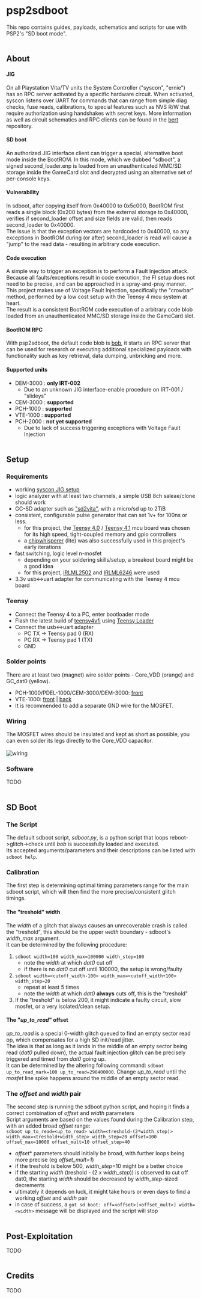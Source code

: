 # psp2sdboot
This repo contains guides, payloads, schematics and scripts for use with PSP2's "SD boot mode".<br>
<br>
## About
#### JIG
On all Playstation Vita/TV units the System Controller ("syscon", "ernie") has an RPC server activated by a specific hardware circuit. When activated, syscon listens over UART for commands that can range from simple diag checks, fuse reads, calibrations, to special features such as NVS R/W that require authorization using handshakes with secret keys. More information as well as circuit schematics and RPC clients can be found in the [bert](https://github.com/SKGleba/bert) repository.
#### SD boot
An authorized JIG interface client can trigger a special, alternative boot mode inside the BootROM. In this mode, which we dubbed "sdboot", a signed second_loader.enp is loaded from an unauthenticated MMC/SD storage inside the GameCard slot and decrypted using an alternative set of per-console keys.<br>
#### Vulnerability
In sdboot, after copying itself from 0x40000 to 0x5c000, BootROM first reads a single block (0x200 bytes) from the external storage to 0x40000, verifies if second_loader offset and size fields are valid, then reads second_loader to 0x40000.<br>
The issue is that the exception vectors are hardcoded to 0x40000, so any exceptions in BootROM during (or after) second_loader is read will cause a "jump" to the read data - resulting in arbitrary code execution.
#### Code execution
A simple way to trigger an exception is to perform a Fault Injection attack. Because all faults/exceptions result in code execution, the FI setup does not need to be precise, and can be approached in a spray-and-pray manner.<br>
This project makes use of Voltage Fault Injection, specifically the "crowbar" method, performed by a low cost setup with the Teensy 4 mcu system at heart.<br>
The result is a consistent BootROM code execution of a arbitrary code blob loaded from an unauthenticated MMC/SD storage inside the GameCard slot.
#### BootROM RPC
With psp2sdboot, the default code blob is [bob](https://github.com/SKGleba/bob), it starts an RPC server that can be used for research or executing additional specialized payloads with functionality such as key retrieval, data dumping, unbricking and more.
#### Supported units
 - DEM-3000 : **only IRT-002**
   - Due to an unknown JIG interface-enable procedure on IRT-001 / "slideys"
 - CEM-3000 : **supported**
 - PCH-1000 : **supported**
 - VTE-1000 : **supported**
 - PCH-2000 : **not yet supported**
   - Due to lack of success triggering exceptions with Voltage Fault Injection
<br><br>
## Setup
### Requirements
 - working [syscon JIG setup](https://github.com/SKGleba/bert)
 - logic analyzer with at least two channels, a simple USB 8ch saleae/clone should work
 - GC-SD adapter such as ["sd2vita"](https://www.bing.com/search?q=sd2vita), with a micro/sd up to 2TiB
 - consistent, configurable pulse generator that can set 1v+ for 100ns or less.
    - for this project, the [Teensy 4.0](https://www.pjrc.com/store/teensy40.html) / [Teensy 4.1](https://www.pjrc.com/store/teensy41.html) mcu board was chosen for its high speed, tight-coupled memory and gpio controllers
    - a [chipwhisperer](https://www.newae.com/chipwhisperer) (lite) was also successfully used in this project's early iterations
 - fast switching, logic level n-mosfet
    - depending on your soldering skills/setup, a breakout board might be a good idea
    - for this project, [IRLML2502](https://www.infineon.com/cms/en/product/power/mosfet/n-channel/irlml2502/) and [IRLML6246](https://www.infineon.com/cms/en/product/power/mosfet/n-channel/irlml6246/) were used
 - 3.3v usb<->uart adapter for communicating with the Teensy 4 mcu board
### Teensy
 - Connect the Teensy 4 to a PC, enter bootloader mode
 - Flash the latest build of [teensy4vfi](https://github.com/SKGleba/teensy4vfi) using [Teensy Loader](https://www.pjrc.com/teensy/loader_win10.html)
 - Connect the usb<->uart adapter
    - PC TX -> Teensy pad 0 (RX)
    - PC RX -> Teensy pad 1 (TX)
    - GND
### Solder points
There are at least two (magnet) wire solder points - Core_VDD (orange) and GC_dat0 (yellow).
 - PCH-1000/PDEL-1000/CEM-3000/DEM-3000: [front](wiring/wires-pch1k.png)
 - VTE-1000: [front](wiring/wires-vte-front.png) | [back](wiring/wires-vte-back.png)
 - It is recommended to add a separate GND wire for the MOSFET.
### Wiring
The MOSFET wires should be insulated and kept as short as possible, you can even solder its legs directly to the Core_VDD capacitor.<br><br>
![wiring](wiring/wiring.png)
### Software
TODO
<br><br>
## SD Boot
### The Script
The default sdboot script, *sdboot.py*, is a python script that loops reboot->glitch->check until *bob* is successfully loaded and executed. <br>
Its accepted arguments/parameters and their descriptions can be listed with ```sdboot help```.
### Calibration
The first step is determining optimal timing parameters range for the main sdboot script, which will then find the more precise/consistent glitch timings.
#### The "treshold" width
The *width* of a glitch that always causes an unrecoverable crash is called the "treshold", this should be the upper *width* boundary - sdboot's *width_max* argument.<br>
It can be determined by the following procedure:
1. ```sdboot width=100 width_max=100000 width_step=100```
   - note the *width* at which *dat0* cut off
   - if there is no *dat0* cut off until 100000, the setup is wrong/faulty
2. ```sdboot width=<cutoff_width-100> width_max=<cutoff_width+100> width_step=20```
   - repeat at least 5 times
   - note the *width* at which *dat0* __always__ cuts off, this is the "treshold"
3. If the "treshold" is below 200, it might indicate a faulty circuit, slow mosfet, or a very isolated/clean setup.
#### The "*up_to_read*" offset
*up_to_read* is a special 0-width glitch queued to find an empty sector read op, which compensates for a high SD init/read jitter.<br>
The idea is that as long as it lands in the middle of an empty sector being read (*dat0* pulled down), the actual fault injection glitch can be precisely triggered and timed from *dat0* going up.<br>
It can be determined by the altering following command: ```sdboot up_to_read_mark=100 up_to_read=298400000```. Change *up_to_read* until the *mosfet* line spike happens around the middle of an empty sector read.
### The *offset* and *width* pair
The second step is running the sdboot python script, and hoping it finds a correct combination of *offset* and *width* parameters <br>
Script arguments are based on the values found during the Calibration step, with an added broad *offset* range:<br>
```sdboot up_to_read=<up_to_read> width=<treshold-(2*width_step)> width_max=<treshold+width_step> width_step=20 offset=100 offset_max=10000 offset_mult=10 offset_step=40```
 - *offset** parameters should initially be broad, with further loops being more precise (eg *offset_mult=1*)
 - if the treshold is below 500, *width_step*=10 might be a better choice
 - if the starting *width* (treshold - (2 x *width_step*)) is observed to cut off dat0, the starting *width* should be decreased by *width_step*-sized decrements
 - ultimately it depends on luck, it might take hours or even days to find a working *offset* and *width* pair
 - in case of success, a ```got sd boot: off=<offset>[<offset_mult>] width=<width>``` message will be displayed and the script will stop
<br><br>
## Post-Exploitation
TODO
<br><br>
## Credits
TODO
